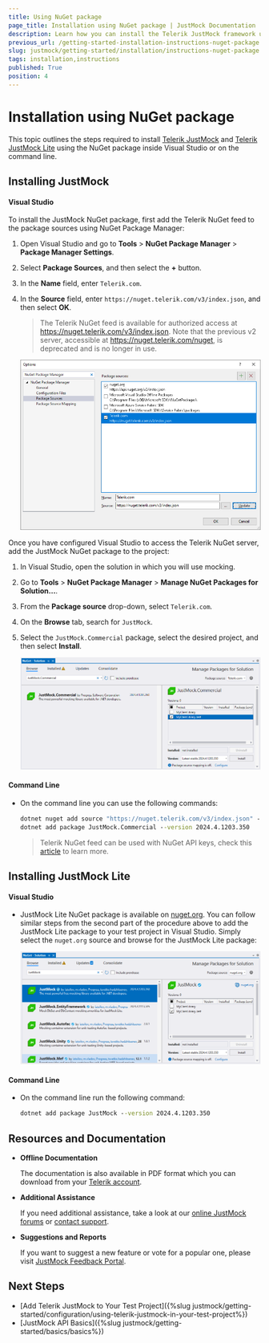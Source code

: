 ```yaml
---
title: Using NuGet package
page_title: Installation using NuGet package | JustMock Documentation
description: Learn how you can install the Telerik JustMock framework using NuGet package.
previous_url: /getting-started-installation-instructions-nuget-package.html
slug: justmock/getting-started/installation/instructions-nuget-package
tags: installation,instructions
published: True
position: 4
---
```


# Installation using NuGet package

This topic outlines the steps required to install [Telerik JustMock](https://www.telerik.com/products/mocking.aspx) and [Telerik JustMock Lite](https://www.telerik.com/justmock/free-mocking) using the NuGet package inside Visual Studio or on the command line.

## Installing JustMock

#### Visual Studio

To install the JustMock NuGet package, first add the Telerik NuGet feed to the package sources using NuGet Package Manager:

1. Open Visual Studio and go to **Tools** > **NuGet Package Manager** > **Package Manager Settings**.

1. Select **Package Sources**, and then select the **+** button.

1. In the **Name** field, enter `Telerik.com`.

1. In the **Source** field, enter `https://nuget.telerik.com/v3/index.json`, and then select **OK**.

    > The Telerik NuGet feed is available for authorized access at https://nuget.telerik.com/v3/index.json. Note that the previous v2 server, accessible at https://nuget.telerik.com/nuget, is deprecated and is no longer in use.

    ![Add NuGet Source](images/NugetPackageManagerSources.png)

Once you have configured Visual Studio to access the Telerik NuGet server, add the JustMock NuGet package to the project:

1. In Visual Studio, open the solution in which you will use mocking.

1. Go to **Tools** > **NuGet Package Manager** > **Manage NuGet Packages for Solution...**.

1. From the **Package source** drop-down, select `Telerik.com`.

1. On the **Browse** tab, search for `JustMock`.

1. Select the `JustMock.Commercial` package, select the desired project, and then select **Install**.

    ![Install JustMock NuGet Package](images/ManagePackagesForSolution.png)

#### Command Line

- On the command line you can use the following commands:

    ```bat
    dotnet nuget add source "https://nuget.telerik.com/v3/index.json" --name "Telerik.com" --username <TELERIK_USER> --password <TELERIK_PASS>
    dotnet add package JustMock.Commercial --version 2024.4.1203.350
    ```

    > Telerik NuGet feed can be used with NuGet API keys, check this [article](https://docs.telerik.com/kendo-ui/intro/installation/nuget-keys) to learn more.

## Installing JustMock Lite

#### Visual Studio

- JustMock Lite NuGet package is available on [nuget.org](https://www.nuget.org/). You can follow similar steps from the second part of the procedure above to add the JustMock Lite package to your test project in Visual Studio. Simply select the `nuget.org` source and browse for the JustMock Lite package:

    ![Install JustMock Lite NuGet Package](images/ManagePackagesForSolutionLite.png)

#### Command Line

- On the command line run the following command:

    ```bat
    dotnet add package JustMock --version 2024.4.1203.350
    ```

## Resources and Documentation

- **Offline Documentation**

    The documentation is also available in PDF format which you can download from your [Telerik account](https://www.telerik.com/account/my-downloads).

- **Additional Assistance**

    If you need additional assistance, take a look at our [online JustMock forums](https://www.telerik.com/forums/justmock) or [contact support](https://www.telerik.com/account/support-tickets?pid=743).

- **Suggestions and Reports**

    If you want to suggest a new feature or vote for a popular one, please visit [JustMock Feedback Portal](https://feedback.telerik.com/justmock).

## Next Steps

* [Add Telerik JustMock to Your Test Project]({%slug justmock/getting-started/configuration/using-telerik-justmock-in-your-test-project%})
* [JustMock API Basics]({%slug justmock/getting-started/basics/basics%})
